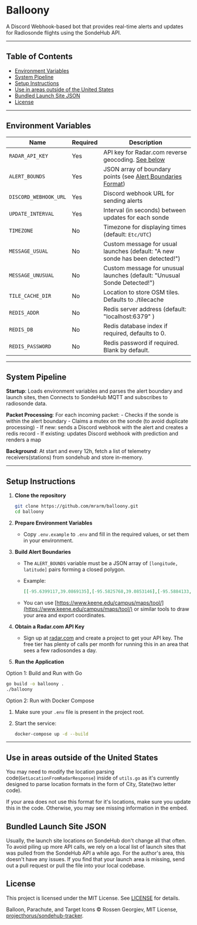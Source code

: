 # Balloony

A Discord Webhook-based bot that provides real-time alerts and updates for Radiosonde flights using the SondeHub API.

---

## Table of Contents

- [Environment Variables](#environment-variables)
- [System Pipeline](#system-pipeline)
- [Setup Instructions](#setup-instructions)
- [Use in areas outside of the United States](#use-in-areas-outside-of-the-united-states)
- [Bundled Launch Site JSON](#bundled-launch-site-json)
- [License](#license)

---

## Environment Variables

| Name                  | Required | Description                                                                                  |
|-----------------------|----------|----------------------------------------------------------------------------------------------|
| `RADAR_API_KEY`       | Yes      | API key for Radar.com reverse geocoding. [See below](#radarcom-api-key)                      |
| `ALERT_BOUNDS`        | Yes      | JSON array of boundary points (see [Alert Boundaries Format](#alert-boundaries-format))      |
| `DISCORD_WEBHOOK_URL` | Yes      | Discord webhook URL for sending alerts                                                       |
| `UPDATE_INTERVAL`     | Yes      | Interval (in seconds) between updates for each sonde                                         |
| `TIMEZONE`            | No       | Timezone for displaying times (default: `Etc/UTC`)                                           |
| `MESSAGE_USUAL`       | No       | Custom message for usual launches (default: "A new sonde has been detected!")                |
| `MESSAGE_UNUSUAL`     | No       | Custom message for unusual launches (default: "Unusual Sonde Detected!")                     |
| `TILE_CACHE_DIR`      | No       | Location to store OSM tiles. Defaults to ./tilecache                                         |
| `REDIS_ADDR`          | No       | Redis server address (default: "localhost:6379" )                                            |
| `REDIS_DB`            | No       | Redis database index if required, defaults to 0.                                             |
| `REDIS_PASSWORD`      | No       | Redis password if required. Blank by default.                                                |

---

## System Pipeline

**Startup**: Loads environment variables and parses the alert boundary and launch sites, then Connects to SondeHub MQTT and subscribes to radiosonde data.

**Packet Processing**: For each incoming packet:
    - Checks if the sonde is within the alert boundary
    - Claims a mutex on the sonde (to avoid duplicate processing)
    - If new: sends a Discord webhook with the alert and creates a redis record
    - If existing: updates Discord webhook with prediction and renders a map

**Background**: At start and every 12h, fetch a list of telemetry receivers(stations) from sondehub and store in-memory.

---

## Setup Instructions

1. **Clone the repository**

   ```sh
   git clone https://github.com/mrarm/balloony.git
   cd balloony
   ```

2. **Prepare Environment Variables**

   - Copy `.env.example` to `.env` and fill in the required values, or set them in your environment.

3. **Build Alert Boundaries**

   - The `ALERT_BOUNDS` variable must be a JSON array of `[longitude, latitude]` pairs forming a closed polygon.
   - Example:

     ```json
     [[-95.6399117,39.0869135],[-95.5825768,39.0853146],[-95.5884133,39.0439965],[-95.6443749,39.0485294],[-95.6399117,39.086647]]
     ```

   - You can use [https://www.keene.edu/campus/maps/tool/](https://www.keene.edu/campus/maps/tool/) or similar tools to draw your area and export coordinates.

4. **Obtain a Radar.com API Key**

   - Sign up at [radar.com](https://radar.com/) and create a project to get your API key. The free tier has plenty of calls per month for running this in an area that sees a few radiosondes a day.

5. **Run the Application**

Option 1: Build and Run with Go

```sh
go build -o balloony .
./balloony
```

Option 2: Run with Docker Compose

1. Make sure your `.env` file is present in the project root.
2. Start the service:

    ```sh
    docker-compose up -d --build
    ```

---

## Use in areas outside of the United States

You may need to modify the location parsing code(`GetLocationFromRadarResponse`) inside of `utils.go` as it's currently designed to parse location formats in the form of City, State(two letter code).

If your area does not use this format for it's locations, make sure you update this in the code. Otherwise, you may see missing information in the embed.

## Bundled Launch Site JSON

Usually, the launch site locations on SondeHub don't change all that often. To avoid piling up more API calls, we rely on a local list of launch sites that was pulled from the SondeHub API a while ago. For the author's area, this doesn't have any issues. If you find that your launch area is missing, send out a pull request or pull the file into your local codebase.

## License

This project is licensed under the MIT License. See [LICENSE](LICENSE) for details.

Balloon, Parachute, and Target Icons © Rossen Georgiev, MIT License, [projecthorus/sondehub-tracker](https://github.com/projecthorus/sondehub-tracker).